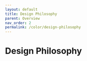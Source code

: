```yaml
---
layout: default
title: Design Philosophy
parent: Overview
nav_order: 2
permalink: /color/design-philosophy
---
```


# Design Philosophy
